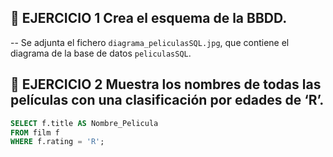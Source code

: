 ## 📘 EJERCICIO 1 Crea el esquema de la BBDD.  
-- Se adjunta el fichero `diagrama_peliculasSQL.jpg`, que contiene el diagrama de la base de datos `peliculasSQL`.  

## 📘 EJERCICIO 2 Muestra los nombres de todas las películas con una clasificación por edades de ‘Rʼ.  

```sql
SELECT f.title AS Nombre_Pelicula
FROM film f
WHERE f.rating = 'R';
